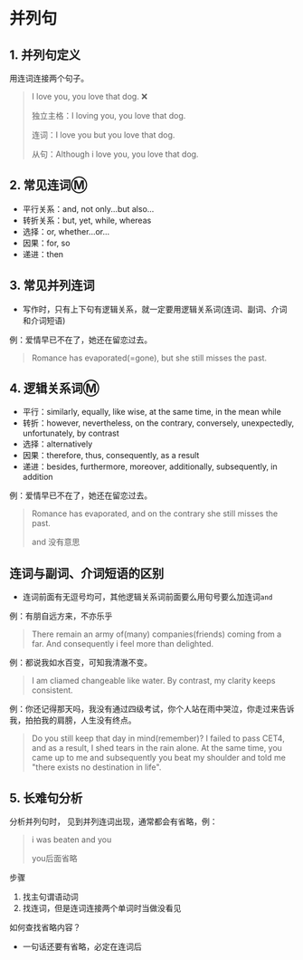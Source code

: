 # 并列句

## 1. 并列句定义

用连词连接两个句子。

> I love you, you love that dog. :x:
>
> 独立主格：I loving you, you love that dog. 
>
> 连词：I love you but you love that dog.
>
> 从句：Although i love you, you love that dog.



## 2. 常见连词:m:

- 平行关系：and, not only...but also...
- 转折关系：but, yet, while, whereas
- 选择：or, whether...or...
- 因果：for, so
- 递进：then

## 3. 常见并列连词

- 写作时，只有上下句有逻辑关系，就一定要用逻辑关系词(连词、副词、介词和介词短语)

例：爱情早已不在了，她还在留恋过去。

> Romance has evaporated(=gone), but she still misses the past.

## 4. 逻辑关系词:m:

- 平行：similarly, equally, like wise, at the same time, in the mean while
- 转折：however, nevertheless, on the contrary, conversely, unexpectedly, unfortunately, by contrast
- 选择：alternatively
- 因果：therefore, thus, consequently, as a result
- 递进：besides, furthermore, moreover, additionally, subsequently, in addition

例：爱情早已不在了，她还在留恋过去。

> Romance has evaporated, and on the contrary she still misses the past.
>
> and 没有意思

## 连词与副词、介词短语的区别

- 连词前面有无逗号均可，其他逻辑关系词前面要么用句号要么加连词`and`

例：有朋自远方来，不亦乐乎

> There remain an army of(many) companies(friends) coming from a far. And consequently i feel more than delighted.

例：都说我如水百变，可知我清澈不变。

> I am cliamed changeable like water. By contrast, my clarity keeps consistent.

例：你还记得那天吗，我没有通过四级考试，你个人站在雨中哭泣，你走过来告诉我，拍拍我的肩膀，人生没有终点。

> Do you still keep that day in mind(remember)? I failed to pass CET4, and as a result, I shed tears in the rain alone. At the same time, you came up to me and subsequently you beat my shoulder and told me "there exists no destination in life".

## 5. 长难句分析

分析并列句时， 见到并列连词出现，通常都会有省略，例：

> i was beaten and you
>
> you后面省略

步骤

1. 找主句谓语动词
2. 找连词，但是连词连接两个单词时当做没看见

如何查找省略内容？

- 一句话还要有省略，必定在连词后


